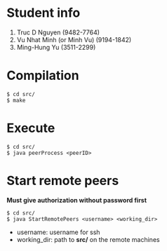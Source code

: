 # Student info
1. Truc D Nguyen (9482-7764)
2. Vu Nhat Minh (or Minh Vu) (9194-1842)
3. Ming-Hung Yu (3511-2299)

# Compilation
```
$ cd src/
$ make
```

# Execute
```
$ cd src/
$ java peerProcess <peerID>
```

# Start remote peers
**Must give authorization without password first**
```
$ cd src/
$ java StartRemotePeers <username> <working_dir>
```
- username: username for ssh
- working_dir: path to **src/** on the remote machines